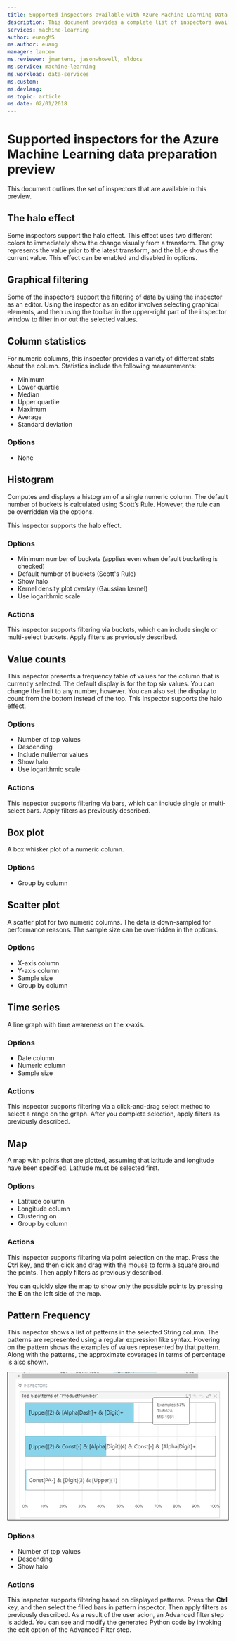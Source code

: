 ```yaml
---
title: Supported inspectors available with Azure Machine Learning Data Preparation  | Microsoft Docs
description: This document provides a complete list of inspectors available for Azure Machine Learning data preparation
services: machine-learning
author: euangMS
ms.author: euang
manager: lanceo
ms.reviewer: jmartens, jasonwhowell, mldocs
ms.service: machine-learning
ms.workload: data-services
ms.custom: 
ms.devlang: 
ms.topic: article
ms.date: 02/01/2018
---
```


# Supported inspectors for the Azure Machine Learning data preparation preview
This document outlines the set of inspectors that are available in this preview.

## The halo effect 
Some inspectors support the halo effect. This effect uses two different colors to immediately show the change visually from a transform. The gray represents the value prior to the latest transform, and the blue shows the current value. This effect can be enabled and disabled in options.

## Graphical filtering 
Some of the inspectors support the filtering of data by using the inspector as an editor. Using the inspector as an editor involves selecting graphical elements, and then using the toolbar in the upper-right part of the inspector window to filter in or out the selected values. 

## Column statistics
For numeric columns, this inspector provides a variety of different stats about the column. Statistics include the following measurements: 
- Minimum
- Lower quartile
- Median
- Upper quartile
- Maximum
- Average
- Standard deviation


### Options 
- None

## Histogram 
Computes and displays a histogram of a single numeric column. The default number of buckets is calculated using Scott’s Rule. However, the rule can be overridden via the options.

This Inspector supports the halo effect.


### Options
- Minimum number of buckets (applies even when default bucketing is checked)
- Default number of buckets (Scott's Rule) 
- Show halo
- Kernel density plot overlay (Gaussian kernel) 
- Use logarithmic scale


### Actions
This inspector supports filtering via buckets, which can include single or multi-select buckets. Apply filters as previously described.

## Value counts
This inspector presents a frequency table of values for the column that is currently selected. The default display is for the top six values. You can change the limit to any number, however. You can also set the display to count from the bottom instead of the top. This inspector supports the halo effect.

### Options 
- Number of top values
- Descending
- Include null/error values
- Show halo
- Use logarithmic scale


### Actions 
This inspector supports filtering via bars, which can include single or multi-select bars. Apply filters as previously described.

## Box plot 
A box whisker plot of a numeric column.

### Options 
- Group by column

## Scatter plot
A scatter plot for two numeric columns. The data is down-sampled for performance reasons. The sample size can be overridden in the options.

### Options  
- X-axis column
- Y-axis column
- Sample size
- Group by column


## Time series
A line graph with time awareness on the x-axis.

### Options
- Date column
- Numeric column
- Sample size


### Actions
This inspector supports filtering via a click-and-drag select method to select a range on the graph. After you complete selection, apply filters as previously described.


## Map 
A map with points that are plotted, assuming that latitude and longitude have been specified. Latitude must be selected first.

### Options
- Latitude column
- Longitude column
- Clustering on
- Group by column


### Actions
This inspector supports filtering via point selection on the map. Press the **Ctrl** key, and then click and drag with the mouse to form a square around the points. Then apply filters as previously described.

You can quickly size the map to show only the possible points by pressing the **E** on the left side of the map.


## Pattern Frequency 

This inspector shows a list of patterns in the selected String column. The patterns are represented using a regular expression like syntax. Hovering on the pattern shows the examples of values represented by that pattern. Along with the patterns, the approximate coverages in terms of percentage is also shown.

![Image of the pattern inspector](media/data-prep-appendix4-supported-inspectors/PatternInspectorProductNumber.png)

### Options
- Number of top values
- Descending
- Show halo

### Actions
This inspector supports filtering based on displayed patterns. Press the **Ctrl** key, and then select the filled bars in pattern inspector. Then apply filters as previously described. As a result of the user acion, an Advanced filter step is added. You can see and modify the generated Python code by invoking the edit option of the Advanced Filter step.
